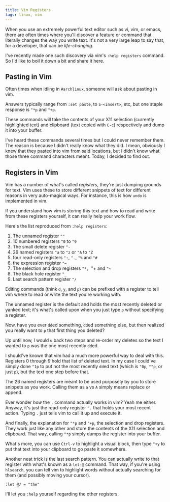 ```yaml
---
title: Vim Registers
tags: linux, vim
---
```


When you use an extremely powerful text editor such as vi, vim, or 
emacs, there are often times where you'll discover a feature or command 
that literally changes the way you write text. It's not a very large 
leap to say that, for a developer, that can be *life-changing*.

I've recently made one such discovery via vim's `:help registers` 
command. So I'd like to boil it down a bit and share it here.

## Pasting in Vim

Often times when idling in `#archlinux`, someone will ask about pasting 
in vim.

Answers typically range from `:set paste`, to `S-<insert>`, etc, but one 
staple response is `"*p` and `"+p`.

These commands will take the contents of your X11 selection (currently 
highlighted text) and clipboard (text copied with `C-c`) respectively 
and dump it into your buffer.

I've heard these commands several times but I could never remember them. 
The reason is because I didn't really know what they did. I mean, 
obviously I knew that they pasted into vim from said locations, but I 
didn't know what those three command characters meant. Today, I decided 
to find out.

## Registers in Vim

Vim has a number of what's called *registers*, they're just dumping 
grounds for text. Vim uses these to store different snippets of text for 
different reasons in very auto-magical ways. For instance, this is how 
`undo` is implemented in vim.

If you understand how vim is storing this text and how to read and write 
from these registers yourself, it can really help your work flow.

Here's the list reproduced from `:help registers`:

1. The unnamed register `""`
2. 10 numbered registers `"0` to `"9`
3. The small delete register `"-`
4. 26 named registers `"a` to `"z` or `"A` to `"Z`
5. four read-only registers `":`, `".`, `"%` and `"#`
6. the expression register `"=`
7. The selection and drop registers `"*, `"+ and `"~`
8. The black hole register `"_`
9. Last search pattern register `"/ `

Editing commands (think `d`, `y`, and `p`) can be prefixed with a 
register to tell vim where to read or write the text you're working 
with.

The unnamed register is the default and holds the most recently deleted 
or yanked text; it's what's called upon when you just type `p` without 
specifying a register.

Now, have you ever `dd`ed something, `dd`ed something else, but then 
realized you really want to `p` that first thing you deleted?

Up until now, I would `u` back two steps and re-order my deletes so the 
text I wanted to `p` was the one most recently `dd`ed.

I should've known that vim had a much more powerful way to deal with 
this. Registers 0 through 9 hold that list of deleted text. In my case I 
could've simply done `"1p` to put not the most recently `dd`ed text 
(which is `"0p`, `""p`, or just `p`), but the text one step before that.

The 26 named registers are meant to be used purposely by you to store 
snippets as you work. Calling them as `a` vs `A` simply means replace or 
append.

Ever wonder *how* the `.` command actually works in vim? Yeah me either. 
Anyway, it's just the read-only register `".` that holds your most 
recent action. Typing `.` just tells vim to call it up and execute it.

And finally, the explanation for `"*p` and `"+p`, the selection and drop 
registers. They work just like any other and store the contents of the 
X11 selection and clipboard. That way, calling `"*p` simply dumps the 
register into your buffer.

What's more, you can use `Ctrl-v` to highlight a visual block, then type 
`"+y` to put that text into your clipboard to go paste it somewhere.

Another neat trick is the last search pattern. You can actually write to 
that register with what's known as a `let-@` command. That way, if 
you're using `hlsearch`, you can tell vim to highlight words without 
actually searching for them (and possibly moving your cursor).

    :let @/ = "the"

I'll let you `:help` yourself regarding the other registers.
